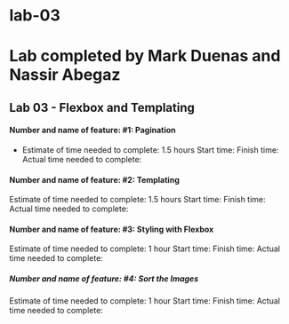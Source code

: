 # lab-03
# Lab completed by Mark Duenas and Nassir Abegaz

## Lab 03 - Flexbox and Templating
#### Number and name of feature: #1: Pagination
- Estimate of time needed to complete: 1.5 hours
   Start time: 
    Finish time: 
 Actual time needed to complete:  
#### Number and name of feature: #2: Templating
Estimate of time needed to complete: 1.5 hours
  Start time: 
   Finish time: 
Actual time needed to complete:
#### Number and name of feature: #3: Styling with Flexbox
Estimate of time needed to complete: 1 hour
   Start time: 
   Finish time: 
Actual time needed to complete:  
##### Number and name of feature: #4: Sort the Images
Estimate of time needed to complete: 1 hour
   Start time: 
   Finish time: 
Actual time needed to complete:
